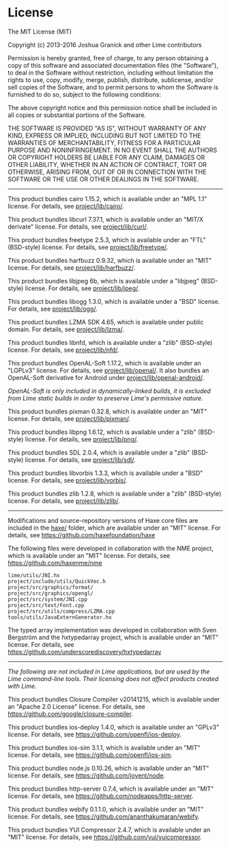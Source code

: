 License
=======

The MIT License (MIT)

Copyright (c) 2013-2016 Joshua Granick and other Lime contributors

Permission is hereby granted, free of charge, to any person obtaining a copy
of this software and associated documentation files (the "Software"), to deal
in the Software without restriction, including without limitation the rights
to use, copy, modify, merge, publish, distribute, sublicense, and/or sell
copies of the Software, and to permit persons to whom the Software is
furnished to do so, subject to the following conditions:

The above copyright notice and this permission notice shall be included in
all copies or substantial portions of the Software.

THE SOFTWARE IS PROVIDED "AS IS", WITHOUT WARRANTY OF ANY KIND, EXPRESS OR
IMPLIED, INCLUDING BUT NOT LIMITED TO THE WARRANTIES OF MERCHANTABILITY,
FITNESS FOR A PARTICULAR PURPOSE AND NONINFRINGEMENT. IN NO EVENT SHALL THE
AUTHORS OR COPYRIGHT HOLDERS BE LIABLE FOR ANY CLAIM, DAMAGES OR OTHER
LIABILITY, WHETHER IN AN ACTION OF CONTRACT, TORT OR OTHERWISE, ARISING FROM,
OUT OF OR IN CONNECTION WITH THE SOFTWARE OR THE USE OR OTHER DEALINGS IN
THE SOFTWARE.

-------

This product bundles cairo 1.15.2, which is available under an
"MPL 1.1" license. For details, see [project/lib/cairo/](project/lib).

This product bundles libcurl 7.37.1, which is available under an
"MIT/X derivate" license. For details, see [project/lib/curl/](project/lib).

This product bundles freetype 2.5.3, which is available under an
"FTL" (BSD-style) license. For details, see [project/lib/freetype/](project/lib).

This product bundles harfbuzz 0.9.32, which is available under an
"MIT" license. For details, see [project/lib/harfbuzz/](project/lib).

This product bundles libjpeg 6b, which is available under a
"libjpeg" (BSD-style) license. For details, see [project/lib/jpeg/](project/lib).

This product bundles libogg 1.3.0, which is available under a
"BSD" license. For details, see [project/lib/ogg/](project/lib).

This product bundles LZMA SDK 4.65, which is available under
public domain. For details, see [project/lib/lzma/](project/lzma).

This product bundles libnfd, which is available under a
"zlib" (BSD-style) license. For details, see [project/lib/nfd/](project/lib).

This product bundles OpenAL-Soft 1.17.2, which is available under an
"LGPLv3" license. For details, see [project/lib/openal/](project/lib). It also bundles
an OpenAL-Soft derivative for Android under [project/lib/openal-android/](project/lib).

_OpenAL-Soft is only included in dynamically-linked builds, it is excluded
from Lime static builds in order to preserve Lime's permissive nature._

This product bundles pixman 0.32.8, which is available under an
"MIT" license. For details, see [project/lib/pixman/](project/lib).

This product bundles libpng 1.6.12, which is available under a
"zlib" (BSD-style) license. For details, see [project/lib/png/](project/lib).

This product bundles SDL 2.0.4, which is available under a
"zlib" (BSD-style) license. For details, see [project/lib/sdl/](project/lib).

This product bundles libvorbis 1.3.3, which is available under a
"BSD" license. For details, see [project/lib/vorbis/](project/lib).

This product bundles zlib 1.2.8, which is available under a
"zlib" (BSD-style) license. For details, see [project/lib/zlib/](project/lib).

-------

Modifications and source-repository versions of Haxe core files are included in the
[haxe/](haxe/) folder, which are available under an "MIT" license. For details, see
https://github.com/haxefoundation/haxe

The following files were developed in collaboration with the NME project,
which is available under an "MIT" license. For details, see
https://github.com/haxenme/nme

    lime/utils/JNI.hx
    project/include/utils/QuickVec.h
    project/src/graphics/format/
    project/src/graphics/opengl/
    project/src/system/JNI.cpp
    project/src/text/Font.cpp
    project/src/utils/compress/LZMA.cpp
    tools/utils/JavaExternGenerator.hx

The typed array implementation was developed in collaboration with Sven Bergström
and the hxtypedarray project, which is available under an "MIT" license.
For details, see https://github.com/underscorediscovery/hxtypedarray

-------

_The following are not included in Lime applications, but are used by
the Lime command-line tools. Their licensing does not affect products
created with Lime._

This product bundles Closure Compiler v20141215, which is available under an
"Apache 2.0 License" license. For details, see https://github.com/google/closure-compiler.

This product bundles ios-deploy 1.4.0, which is available under an
"GPLv3" license. For details, see https://github.com/openfl/ios-deploy.

This product bundles ios-sim 3.1.1, which is available under an
"MIT" license. For details, see https://github.com/openfl/ios-sim.

This product bundles node.js 0.10.26, which is available under an
"MIT" license. For details, see https://github.com/joyent/node.

This product bundles http-server 0.7.4, which is available under an
"MIT" license. For details, see https://github.com/nodeapps/http-server.

This product bundles webify 0.1.1.0, which is available under an
"MIT" license. For details, see https://github.com/ananthakumaran/webify.

This product bundles YUI Compressor 2.4.7, which is available under an
"MIT" license. For details, see https://github.com/yui/yuicompressor.
